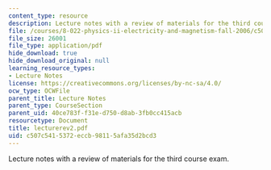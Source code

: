 ```yaml
---
content_type: resource
description: Lecture notes with a review of materials for the third course exam.
file: /courses/8-022-physics-ii-electricity-and-magnetism-fall-2006/c507c5415372eccb98115afa35d2bcd3_lecturerev2.pdf
file_size: 26001
file_type: application/pdf
hide_download: true
hide_download_original: null
learning_resource_types:
- Lecture Notes
license: https://creativecommons.org/licenses/by-nc-sa/4.0/
ocw_type: OCWFile
parent_title: Lecture Notes
parent_type: CourseSection
parent_uid: 40ce783f-f31e-d750-d8ab-3fb0cc415acb
resourcetype: Document
title: lecturerev2.pdf
uid: c507c541-5372-eccb-9811-5afa35d2bcd3
---
```

Lecture notes with a review of materials for the third course exam.